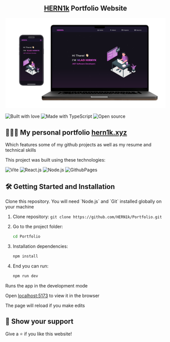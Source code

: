 <h2 align="center">
  <a href="https://hern1k.xyz/" target="_blank">HERN1k</a> Portfolio Website
</h2>
<div align="center">
  <img alt="Demo" src="/public/readme.png" />
</div>
<p></p>

<div algin="center">
  <img alt="Built with love" src="https://forthebadge.com/images/badges/built-with-love.svg" height="30px" />
  <img alt="Made with TypeScript" src="https://forthebadge.com/images/badges/made-with-typescript.svg" height="30px" />
  <img alt="Open source" src="https://forthebadge.com/images/badges/open-source.svg" height="30px" />
</div>
<p></p>

<h2>👨🏻‍💻 My personal portfolio <a href="https://hern1k.xyz/" target="_blank">hern1k.xyz</a></h2>
<p>Which features some of my github projects as well as my resume and technical skills</p>
<p></p>
<p></p>

<p>This project was built using these technologies:</p>
<p></p>

<div algin="center">
  <img alt="Vite" src="https://img.shields.io/badge/vite-%23646CFF.svg?style=for-the-badge&logo=vite&logoColor=white" height="30px" />
  <img alt="React.js" src="https://img.shields.io/badge/react-%2320232a.svg?style=for-the-badge&logo=react&logoColor=%2361DAFB" height="30px" />
  <img alt="Node.js" src="https://img.shields.io/badge/node.js-6DA55F?style=for-the-badge&logo=node.js&logoColor=white" height="30px" />
  <img alt="GithubPages" src="https://img.shields.io/badge/github%20pages-121013?style=for-the-badge&logo=github&logoColor=white" height="30px" />
</div>
<p></p>

## 🛠 Getting Started and Installation

<p>Clone this repository. You will need `Node.js` and `Git` installed globally on your machine</p>
<p></p>

1. Clone repository: `git clone https://github.com/HERN1k/Portfolio.git`

2. Go to the project folder:
   ```bash
   cd Portfolio

3. Installation dependencies:
   ```bash
   npm install

4. End you can run:
   ```bash
   npm run dev

<p></p>

<p>Runs the app in the development mode</p>
<p></p>

<p>Open <a href="http://localhost:5173/" target="_blank">localhost:5173</a> to view it in the browser</p>
<p></p>

<p>The page will reload if you make edits</p>
<p></p>

## 🤩 Show your support

<p>Give a ⭐ if you like this website!</p>
